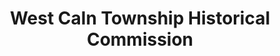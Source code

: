---
layout: repo
title: "West Caln Township Historical Commission"
id: 15059
permalink: repos/15059/
---